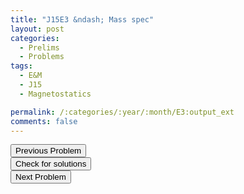 ```yaml
---
title: "J15E3 &ndash; Mass spec"
layout: post
categories:
  - Prelims
  - Problems
tags:
  - E&M
  - J15
  - Magnetostatics

permalink: /:categories/:year/:month/E3:output_ext
comments: false
---
```

<object data="2015J3E.pdf" type="application/pdf" width="100%" height="500"></object>

<div class='navbar'>
	<div float='left'><button onclick="window.location='E2.html'" >Previous Problem</button></div>
	<div float='center'><button onclick="window.location='https://princetonprelim.com/prelim/32/'">Check for solutions</button></div>
	<div float='right'><button onclick="window.location='Q1.html'" > Next Problem</button></div>
</div>
